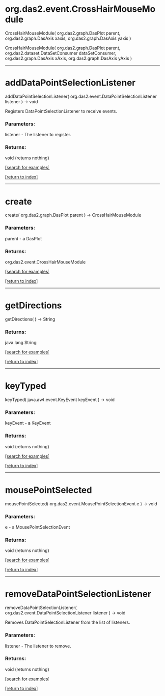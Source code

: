 # org.das2.event.CrossHairMouseModule
CrossHairMouseModule( org.das2.graph.DasPlot parent, org.das2.graph.DasAxis xaxis, org.das2.graph.DasAxis yaxis )


CrossHairMouseModule( org.das2.graph.DasPlot parent, org.das2.dataset.DataSetConsumer dataSetConsumer, org.das2.graph.DasAxis xAxis, org.das2.graph.DasAxis yAxis )


***
<a name="addDataPointSelectionListener"></a>
# addDataPointSelectionListener
addDataPointSelectionListener( org.das2.event.DataPointSelectionListener listener ) &rarr; void

Registers DataPointSelectionListener to receive events.

### Parameters:
listener - The listener to register.

### Returns:
void (returns nothing)


<a href="https://github.com/autoplot/dev/search?q=addDataPointSelectionListener&unscoped_q=addDataPointSelectionListener">[search for examples]</a>

<a href="https://github.com/autoplot/documentation/blob/master/javadoc/index-all.md">[return to index]</a>

***
<a name="create"></a>
# create
create( org.das2.graph.DasPlot parent ) &rarr; CrossHairMouseModule



### Parameters:
parent - a DasPlot

### Returns:
org.das2.event.CrossHairMouseModule


<a href="https://github.com/autoplot/dev/search?q=create&unscoped_q=create">[search for examples]</a>

<a href="https://github.com/autoplot/documentation/blob/master/javadoc/index-all.md">[return to index]</a>

***
<a name="getDirections"></a>
# getDirections
getDirections(  ) &rarr; String



### Returns:
java.lang.String


<a href="https://github.com/autoplot/dev/search?q=getDirections&unscoped_q=getDirections">[search for examples]</a>

<a href="https://github.com/autoplot/documentation/blob/master/javadoc/index-all.md">[return to index]</a>

***
<a name="keyTyped"></a>
# keyTyped
keyTyped( java.awt.event.KeyEvent keyEvent ) &rarr; void



### Parameters:
keyEvent - a KeyEvent

### Returns:
void (returns nothing)


<a href="https://github.com/autoplot/dev/search?q=keyTyped&unscoped_q=keyTyped">[search for examples]</a>

<a href="https://github.com/autoplot/documentation/blob/master/javadoc/index-all.md">[return to index]</a>

***
<a name="mousePointSelected"></a>
# mousePointSelected
mousePointSelected( org.das2.event.MousePointSelectionEvent e ) &rarr; void



### Parameters:
e - a MousePointSelectionEvent

### Returns:
void (returns nothing)


<a href="https://github.com/autoplot/dev/search?q=mousePointSelected&unscoped_q=mousePointSelected">[search for examples]</a>

<a href="https://github.com/autoplot/documentation/blob/master/javadoc/index-all.md">[return to index]</a>

***
<a name="removeDataPointSelectionListener"></a>
# removeDataPointSelectionListener
removeDataPointSelectionListener( org.das2.event.DataPointSelectionListener listener ) &rarr; void

Removes DataPointSelectionListener from the list of listeners.

### Parameters:
listener - The listener to remove.

### Returns:
void (returns nothing)


<a href="https://github.com/autoplot/dev/search?q=removeDataPointSelectionListener&unscoped_q=removeDataPointSelectionListener">[search for examples]</a>

<a href="https://github.com/autoplot/documentation/blob/master/javadoc/index-all.md">[return to index]</a>


